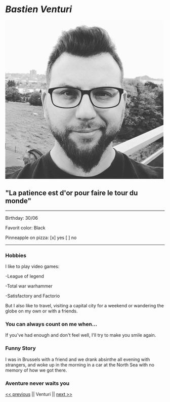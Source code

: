 # *Bastien Venturi*


![Photo pro](https://github.com/bastien-venturi/markdown-challenge/blob/main/Bastien%20Pro.jpg)

## "La patience est d'or pour faire le tour du monde"
---
Birthday: 30/06

Favorit color: Black

Pinneapple on pizza: [x] yes [ ] no

---
### Hobbies

I like to play video games:

-League of legend

-Total war warhammer

-Satisfactory and Factorio

But I also like to travel, visiting a capital city for a weekend or wandering the globe on my own or with  a friends.

### You can always count on me when...

If you've had enough and don't feel well, I'll try to make you smile again.

### Funny Story

I was in Brussels with a friend and we drank absinthe all evening with strangers, and woke up in the morning in a car at the North Sea with no memory of how we got there.

### Aventure never waits you

[<< previous](https://github.com/AlexandreVDW/markdown-challenge) || Venturi || [next >>](https://github.com/Taweria/markdown-challenge)


